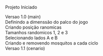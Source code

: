 Projeto Iniciado 

Versao 1.0 (main) <br /> 
    Definindo a dimenssão do palco do jogo <br />
    Criando posição ranomicas  <br />
    Tamanhos randomicos 1, 2 e 3  <br />
    Selecionando lados A e B <br />
    Criando e removendo mosquitos a cada ciclo <br />
Versao 1.1 (cenario)  <br />
 

